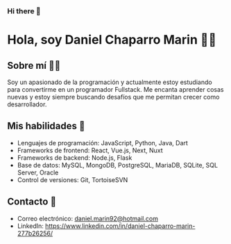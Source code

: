 ### Hi there 👋

# Hola, soy Daniel Chaparro Marin 👋😁

## Sobre mí 💁‍♂️
Soy un apasionado de la programación y actualmente estoy estudiando para convertirme en un programador Fullstack. Me encanta aprender cosas nuevas y estoy siempre buscando desafíos que me permitan crecer como desarrollador.

## Mis habilidades 💪
- Lenguajes de programación: JavaScript, Python, Java, Dart
- Frameworks de frontend: React, Vue.js, Next, Nuxt
- Frameworks de backend: Node.js, Flask
- Base de datos: MySQL, MongoDB, PostgreSQL, MariaDB, SQLite, SQL Server, Oracle
- Control de versiones: Git, TortoiseSVN

## Contacto 📒
- Correo electrónico: daniel.marin92@hotmail.com
- LinkedIn: https://www.linkedin.com/in/daniel-chaparro-marin-277b26256/


<!--
**iDylaan/iDylaan** is a ✨ _special_ ✨ repository because its `README.md` (this file) appears on your GitHub profile.

Here are some ideas to get you started:

- 🔭 I’m currently working on ...
- 🌱 I’m currently learning ...
- 👯 I’m looking to collaborate on ...
- 🤔 I’m looking for help with ...
- 💬 Ask me about ...
- 📫 How to reach me: ...
- 😄 Pronouns: ...
- ⚡ Fun fact: ...
-->
